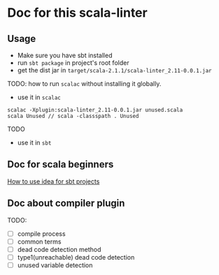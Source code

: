 # Doc for this scala-linter

## Usage

- Make sure you have sbt installed
- run `sbt package` in project's root folder
- get the dist jar in `target/scala-2.1.1/scala-linter_2.11-0.0.1.jar`

 TODO: how to run `scalac` without installing it globally.
- use it in `scalac`
````
scalac -Xplugin:scala-linter_2.11-0.0.1.jar unused.scala
scala Unused // scala -classspath . Unused 
````
TODO

- use it in `sbt`


## Doc for scala beginners

[How to use idea for sbt projects](idea.md)

## Doc about compiler plugin

TODO:

- [ ] compile process
- [ ] common terms
- [ ] dead code detection method
- [ ] type1(unreachable) dead code detection
- [ ] unused variable detection
